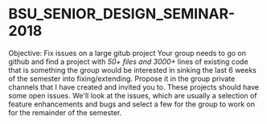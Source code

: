 # BSU_SENIOR_DESIGN_SEMINAR-2018
Objective: Fix issues on a large gitub project
Your group needs to go on github and find a project with _50+ files and 3000+_ lines of existing code that is something the group would be interested in sinking the last 6 weeks of the semester into fixing/extending. Propose it in the group private channels that I have created and invited you to. These projects should have some open issues. We'll look at the issues, which are usually a selection of feature enhancements and bugs and select a few for the group to work on for the remainder of the semester.
